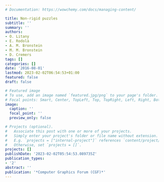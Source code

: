 ```yaml
---
# Documentation: https://wowchemy.com/docs/managing-content/

title: Non-rigid puzzles
subtitle: ''
summary: ''
authors:
- O. Litany
- E. Rodolà
- A. M. Bronstein
- M. M. Bronstein
- D. Cremers
tags: []
categories: []
date: '2016-08-01'
lastmod: 2023-02-02T06:54:53+01:00
featured: false
draft: false

# Featured image
# To use, add an image named `featured.jpg/png` to your page's folder.
# Focal points: Smart, Center, TopLeft, Top, TopRight, Left, Right, BottomLeft, Bottom, BottomRight.
image:
  caption: ''
  focal_point: ''
  preview_only: false

# Projects (optional).
#   Associate this post with one or more of your projects.
#   Simply enter your project's folder or file name without extension.
#   E.g. `projects = ["internal-project"]` references `content/project/deep-learning/index.md`.
#   Otherwise, set `projects = []`.
projects: []
publishDate: '2023-02-02T05:54:53.089735Z'
publication_types:
- '2'
abstract: ''
publication: '*Computer Graphics Forum (CGF)*'
---
```


